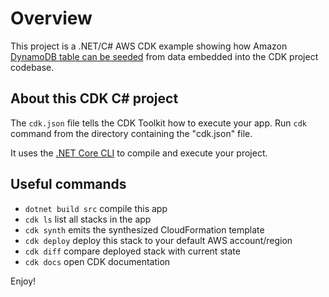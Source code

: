 # Overview

This project is a .NET/C# AWS CDK example showing how Amazon [DynamoDB table
can be seeded](src/CdkDdbPopulate/CdkDdbPopulateStack.cs) from data embedded into the CDK project codebase.

## About this CDK C# project

The `cdk.json` file tells the CDK Toolkit how to execute your app. 
Run `cdk` command from the directory containing the "cdk.json" file.

It uses the [.NET Core CLI](https://docs.microsoft.com/dotnet/articles/core/) to compile and execute your project.

## Useful commands

* `dotnet build src` compile this app
* `cdk ls`           list all stacks in the app
* `cdk synth`       emits the synthesized CloudFormation template
* `cdk deploy`      deploy this stack to your default AWS account/region
* `cdk diff`        compare deployed stack with current state
* `cdk docs`        open CDK documentation

Enjoy!
